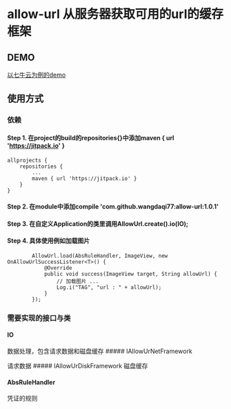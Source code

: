 # allow-url 从服务器获取可用的url的缓存框架

## DEMO
[以七牛云为例的demo](https://github.com/wangdaqi77/AllowUrlForQiNiu)

## 使用方式

### 依赖
#### Step 1. 在project的build的repositories{}中添加maven { url 'https://jitpack.io' }

	allprojects {
		repositories {
			...
			maven { url 'https://jitpack.io' }
		}
	}
#### Step 2. 在module中添加compile 'com.github.wangdaqi77:allow-url:1.0.1'	

#### Step 3. 在自定义Application的类里调用AllowUrl.create().io(IO);

#### Step 4. 具体使用例如加载图片
            AllowUrl.load(AbsRuleHandler, ImageView, new OnAllowUrlSuccessListener<T>() {
                @Override
                public void success(ImageView target, String allowUrl) {
                    // 加载图片 ...
                    Log.i("TAG", "url : " + allowUrl);
                }
            });

### 需要实现的接口与类

#### IO
数据处理，包含请求数据和磁盘缓存
	##### IAllowUrNetFramework<P>
	请求数据
	##### IAllowUrDiskFramework
	磁盘缓存

#### AbsRuleHandler
凭证的规则
